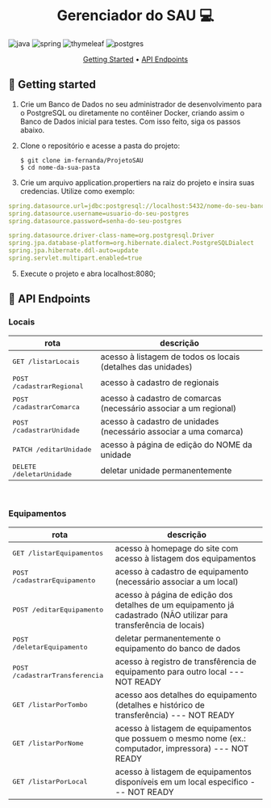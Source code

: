 [JAVA_BADGE]: https://img.shields.io/badge/java-%23ED8B00.svg?style=for-the-badge&logo=openjdk&logoColor=white
[SPRINGBOOT_BADGE]: https://img.shields.io/badge/Spring%20Boot-6DB33F?style=for-the-badge&logo=springboot&logoColor=white
[THYMELEAF_BADGE]: https://img.shields.io/badge/thymeleaf-%236DB33F.svg?style=for-the-badge&logo=thymeleaf&logoColor=white
[POSTGRES_BADGE]: https://img.shields.io/badge/postgresql-4169e1?style=for-the-badge&logo=postgresql&logoColor=white

<h1 align="center" style="font-weight: bold;">Gerenciador do SAU 💻</h1>

![java][JAVA_BADGE]
![spring][SPRINGBOOT_BADGE]
![thymeleaf][THYMELEAF_BADGE]
![postgres][POSTGRES_BADGE]

<p align="center">
  <a href="#started">Getting Started</a> • 
  <a href="#routes">API Endpoints</a> 
</p>

<h2 id="started">🚀 Getting started</h2>

1. Crie um Banco de Dados no seu administrador de desenvolvimento para o PostgreSQL ou diretamente no contêiner Docker, criando assim o Banco de Dados inicial para testes. Com isso feito, siga os passos abaixo.
2. Clone o repositório e acesse a pasta do projeto:

       $ git clone im-fernanda/ProjetoSAU
       $ cd nome-da-sua-pasta

3. Crie um arquivo application.propertiers na raiz do projeto e insira suas credencias. Utilize como exemplo:
  ```yaml
  spring.datasource.url=jdbc:postgresql://localhost:5432/nome-do-seu-banco-de-dados
  spring.datasource.username=usuario-do-seu-postgres
  spring.datasource.password=senha-do-seu-postgres
  
  spring.datasource.driver-class-name=org.postgresql.Driver
  spring.jpa.database-platform=org.hibernate.dialect.PostgreSQLDialect
  spring.jpa.hibernate.ddl-auto=update
  spring.servlet.multipart.enabled=true
  ```
5. Execute o projeto e abra localhost:8080;


<h2 id="routes">📍 API Endpoints</h2>


<h3>Locais</h3>

| rota             | descrição                                       
|----------------------|-----------------------------------------------------
| <kbd> GET /listarLocais</kbd>     | acesso à listagem de todos os locais (detalhes das unidades)
| <kbd> POST /cadastrarRegional</kbd> | acesso à cadastro de regionais
| <kbd> POST /cadastrarComarca</kbd> | acesso à cadastro de comarcas (necessário associar a um regional)
| <kbd> POST /cadastrarUnidade</kbd> | acesso à cadastro de unidades (necessário associar a uma comarca)
| <kbd> PATCH /editarUnidade</kbd> | acesso à página de edição do NOME da unidade
| <kbd> DELETE /deletarUnidade</kbd> | deletar unidade permanentemente
​
<h3>Equipamentos</h3>

| rota             | descrição                                       
|----------------------|-----------------------------------------------------
| <kbd> GET /listarEquipamentos</kbd>     | acesso à homepage do site com acesso à listagem dos equipamentos
| <kbd> POST /cadastrarEquipamento</kbd> | acesso à cadastro de equipamento (necessário associar a um local)
| <kbd> POST /editarEquipamento</kbd> | acesso à página de edição dos detalhes de um equipamento já cadastrado (NÃO utilizar para transferência de locais)
| <kbd> POST /deletarEquipamento</kbd> | deletar permanentemente o equipamento do banco de dados
| <kbd> POST /cadastrarTransferencia</kbd> | acesso à registro de transfêrencia de equipamento para outro local  --- NOT READY
| <kbd> GET /listarPorTombo</kbd> | acesso aos detalhes do equipamento (detalhes e histórico de transferência) --- NOT READY
| <kbd> GET /listarPorNome</kbd> | acesso à listagem de equipamentos que possuem o mesmo nome (ex.: computador, impressora) --- NOT READY
| <kbd> GET /listarPorLocal</kbd> | acesso à listagem de equipamentos disponíveis em um local especifico --- NOT READY


